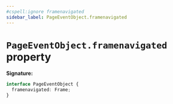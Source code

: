 ```yaml
---
#cspell:ignore framenavigated
sidebar_label: PageEventObject.framenavigated
---
```


# `PageEventObject.framenavigated` property

**Signature:**

```typescript
interface PageEventObject {
  framenavigated: Frame;
}
```
